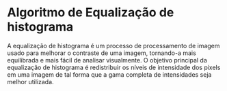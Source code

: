 # Algoritmo de Equalização de histograma

A equalização de histograma é um processo de processamento de imagem usado para melhorar o contraste de uma imagem, tornando-a mais equilibrada e mais fácil de analisar visualmente. O objetivo principal da equalização de histograma é redistribuir os níveis de intensidade dos pixels em uma imagem de tal forma que a gama completa de intensidades seja melhor utilizada.
